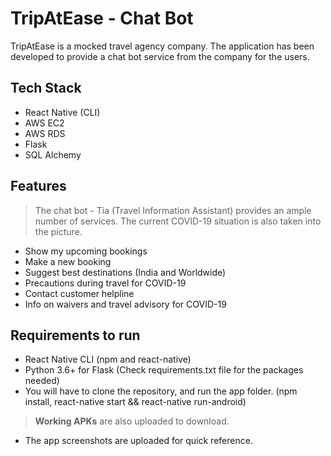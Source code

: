 # TripAtEase - Chat Bot
TripAtEase is a mocked travel agency company. The application has been developed to provide a chat bot service from the company for the users.


## Tech Stack
- React Native (CLI) 
- AWS EC2 
- AWS RDS
- Flask
- SQL Alchemy 

## Features
> The chat bot - Tia (Travel Information Assistant) provides an ample number of services. The current COVID-19 situation is also taken into the picture.
- Show my upcoming bookings
- Make a new booking
- Suggest best destinations (India and Worldwide)
- Precautions during travel for COVID-19
- Contact customer helpline
- Info on waivers and travel advisory for COVID-19

## Requirements to run
- React Native CLI (npm and react-native)
- Python 3.6+ for Flask (Check requirements.txt file for the packages needed)
- You will have to clone the repository, and run the app folder. 
(npm install, react-native start && react-native run-android)

> **Working APKs** are also uploaded to download.

- The app screenshots are uploaded for quick reference.
